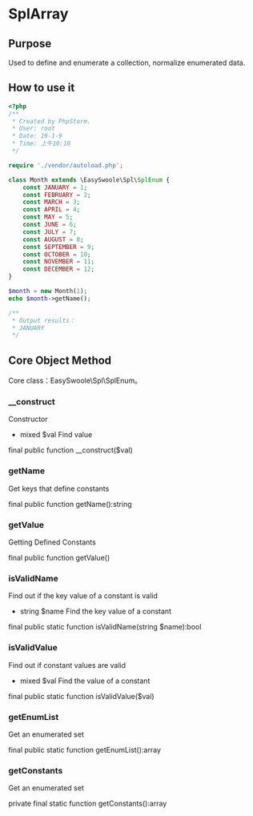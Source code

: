 # SplArray

## Purpose
Used to define and enumerate a collection, normalize enumerated data.

## How to use it

```php
<?php
/**
 * Created by PhpStorm.
 * User: root
 * Date: 19-1-9
 * Time: 上午10:10
 */

require './vendor/autoload.php';

class Month extends \EasySwoole\Spl\SplEnum {
    const JANUARY = 1;
    const FEBRUARY = 2;
    const MARCH = 3;
    const APRIL = 4;
    const MAY = 5;
    const JUNE = 6;
    const JULY = 7;
    const AUGUST = 8;
    const SEPTEMBER = 9;
    const OCTOBER = 10;
    const NOVEMBER = 11;
    const DECEMBER = 12;
}

$month = new Month(1);
echo $month->getName();

/**
 * Output results：
 * JANUARY
 */

```

## Core Object Method

Core class：EasySwoole\Spl\SplEnum。

### __construct

Constructor

* mixed     $val     Find value

final public function __construct($val)

### getName

Get keys that define constants

final public function getName():string

### getValue

Getting Defined Constants

final public function getValue()

### isValidName

Find out if the key value of a constant is valid

* string     $name     Find the key value of a constant

final public static function isValidName(string $name):bool

### isValidValue

Find out if constant values are valid

* mixed     $val     Find the value of a constant

final public static function isValidValue($val)

### getEnumList

Get an enumerated set

final public static function getEnumList():array

### getConstants

Get an enumerated set

private final static function getConstants():array